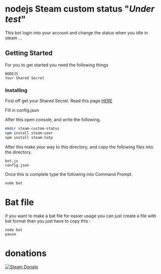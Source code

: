# nodejs Steam custom status "*Under test*"

This bot login into your account and change the status when you idle in steam ...



## Getting Started
For you to get started you need the following things
```
NODEJS
Your Shared Secret
```

### Installing

First off get your  Shared Secret. Read this page [HERE](https://github.com/SteamTimeIdler/stidler/wiki/Getting-your-%27shared_secret%27-code-for-use-with-Auto-Restarter-on-Mobile-Authentication)

Fill in config.json

After this open console, and write the following.
```bash
mkdir steam-custom-status
npm install steam-user
npm install steam-totp
```

After this make your way to this directory, and copy the following files into the directory.
```
bot.js
config.json
```

Once this is complete type the following into Command Prompt.


```
node bot
```

# Bat file 
if you want to make a bat file for easier usage you can just create a file with bat format than you just have to copy this :
```Batch
node bot
pause
```



# donations

[![Steam Donate][steam-img]][steam-url]

<!-- Badge URLs -->

[steam-img]:  https://img.shields.io/badge/donate-Steam-lightgrey.svg?style=flat-square
[steam-url]:  https://steamcommunity.com/tradeoffer/new/?partner=953292535&token=YqArtQDn
